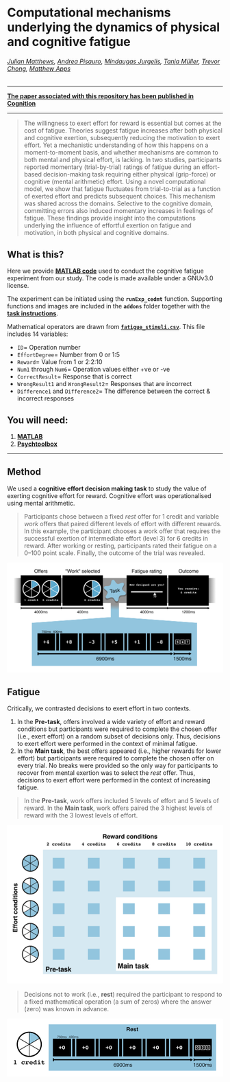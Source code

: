 # Computational mechanisms underlying the dynamics of physical and cognitive fatigue

###### [Julian Matthews](https://twitter.com/quined_quales), [Andrea Pisauro](https://twitter.com/AndreaPisauro), [Mindaugas Jurgelis](https://twitter.com/MKJurgelis), [Tanja Müller](https://twitter.com/tm_brainscience), [Trevor Chong](http://cogneuro.com.au/), [Matthew Apps](https://www.msn-lab.com/dr-matthew-apps)

***

[**The paper associated with this repository has been published in Cognition**](https://doi.org/10.1016/j.cognition.2023.105603)

***

> The willingness to exert effort for reward is essential but comes at the cost of fatigue. Theories suggest fatigue increases after both physical and cognitive exertion, subsequently reducing the motivation to exert effort. Yet a mechanistic understanding of how this happens on a moment-to-moment basis, and whether mechanisms are common to both mental and physical effort, is lacking. In two studies, participants reported momentary (trial-by-trial) ratings of fatigue during an effort-based decision-making task requiring either physical (grip-force) or cognitive (mental arithmetic) effort. Using a novel computational model, we show that fatigue fluctuates from trial-to-trial as a function of exerted effort and predicts subsequent choices. This mechanism was shared across the domains. Selective to the cognitive domain, committing errors also induced momentary increases in feelings of fatigue. These findings provide insight into the computations underlying the influence of effortful exertion on fatigue and motivation, in both physical and cognitive domains.

## What is this?
Here we provide **[MATLAB code](./code/)** used to conduct the cognitive fatigue experiment from our study. The code is made available under a GNUv3.0 license. 

The experiment can be initiated using the **`runExp_cedmt`** function. Supporting functions and images are included in the **`addons`** folder together with the [**task instructions**](./code/addons/instructions/information_gamble_instructions.pdf). 

Mathematical operators are drawn from [**`fatigue_stimuli.csv`**](./code/addons/fatigue_stimuli.csv). This file includes 14 variables:
- `ID`= Operation number
- `EffortDegree`= Number from 0 or 1:5
- `Reward`= Value from 1 or 2:2:10
- `Num1` through `Num6`= Operation values either +ve or -ve
- `CorrectResult`= Response that is correct
- `WrongResult1` and `WrongResult2`= Responses that are incorrect
- `Difference1` and `Difference2`= The difference between the correct & incorrect responses

## You will need: 
1. [**MATLAB**](https://au.mathworks.com/products/matlab.html)
2. [**Psychtoolbox**](http://psychtoolbox.org/)

***

## Method
We used a **cognitive effort decision making task** to study the value of exerting cognitive effort for reward. Cognitive effort was operationalised using mental arithmetic. 

> Participants chose between a fixed _rest_ offer for 1 credit and variable _work_ offers that paired different levels of effort with different rewards. In this example, the participant chooses a work offer that requires the successful exertion of intermediate effort (level 3) for 6 credits in reward. After working or resting, participants rated their fatigue on a 0–100 point scale. Finally, the outcome of the trial was revealed.

![methods]

## Fatigue
Critically, we contrasted decisions to exert effort in two contexts. 

1. In the **Pre-task**, offers involved a wide variety of effort and reward conditions but participants were required to complete the chosen offer (i.e., exert effort) on a random subset of decisions only. Thus, decisions to exert effort were performed in the context of minimal fatigue. 
2. In the **Main task**, the best offers appeared (i.e., higher rewards for lower effort) but participants were required to complete the chosen offer on every trial. No breaks were provided so the only way for participants to recover from mental exertion was to select the _rest_ offer. Thus, decisions to exert effort were performed in the context of increasing fatigue. 

> In the **Pre-task**, work offers included 5 levels of effort and 5 levels of reward. In the **Main task**, work offers paired the 3 highest levels of reward with the 3 lowest levels of effort.

![conditions]

> Decisions not to work (i.e., **rest**) required the participant to respond to a fixed mathematical operation (a sum of zeros) where the answer (zero) was known in advance.

![rest]

[methods]: /figures/cognitive_paradigm.png
[conditions]: /figures/effort_conditions.png
[rest]: /figures/cognitive_rest.png
